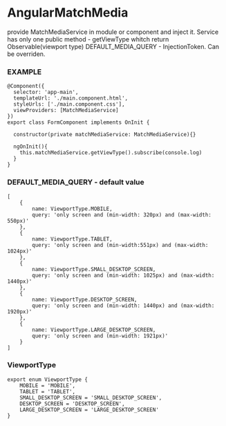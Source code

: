 # AngularMatchMedia

provide MatchMediaService in module or component and inject it.
Service has only one public method - getViewType whitch return Observable<string>(viewport type)
DEFAULT_MEDIA_QUERY - InjectionToken. Can be overriden.

### EXAMPLE

```
@Component({
  selector: 'app-main',
  templateUrl: './main.component.html',
  styleUrls: ['./main.component.css'],
  viewProviders: [MatchMediaService]
})
export class FormComponent implements OnInit {

  constructor(private matchMediaService: MatchMediaService){}

  ngOnInit(){
    this.matchMediaService.getViewType().subscribe(console.log)
  }
}

```

### DEFAULT_MEDIA_QUERY - default value 
```
[
    {
        name: ViewportType.MOBILE,
        query: 'only screen and (min-width: 320px) and (max-width: 550px)'
    },
    {
        name: ViewportType.TABLET,
        query: 'only screen and (min-width:551px) and (max-width: 1024px)'
    },
    {
        name: ViewportType.SMALL_DESKTOP_SCREEN,
        query: 'only screen and (min-width: 1025px) and (max-width: 1440px)'
    },
    {
        name: ViewportType.DESKTOP_SCREEN,
        query: 'only screen and (min-width: 1440px) and (max-width: 1920px)'
    },
    {
        name: ViewportType.LARGE_DESKTOP_SCREEN,
        query: 'only screen and (min-width: 1921px)'
    }
]
```
### ViewportType
```
export enum ViewportType {
    MOBILE = 'MOBILE',
    TABLET = 'TABLET',
    SMALL_DESKTOP_SCREEN = 'SMALL_DESKTOP_SCREEN',
    DESKTOP_SCREEN = 'DESKTOP_SCREEN',
    LARGE_DESKTOP_SCREEN = 'LARGE_DESKTOP_SCREEN'
}
```